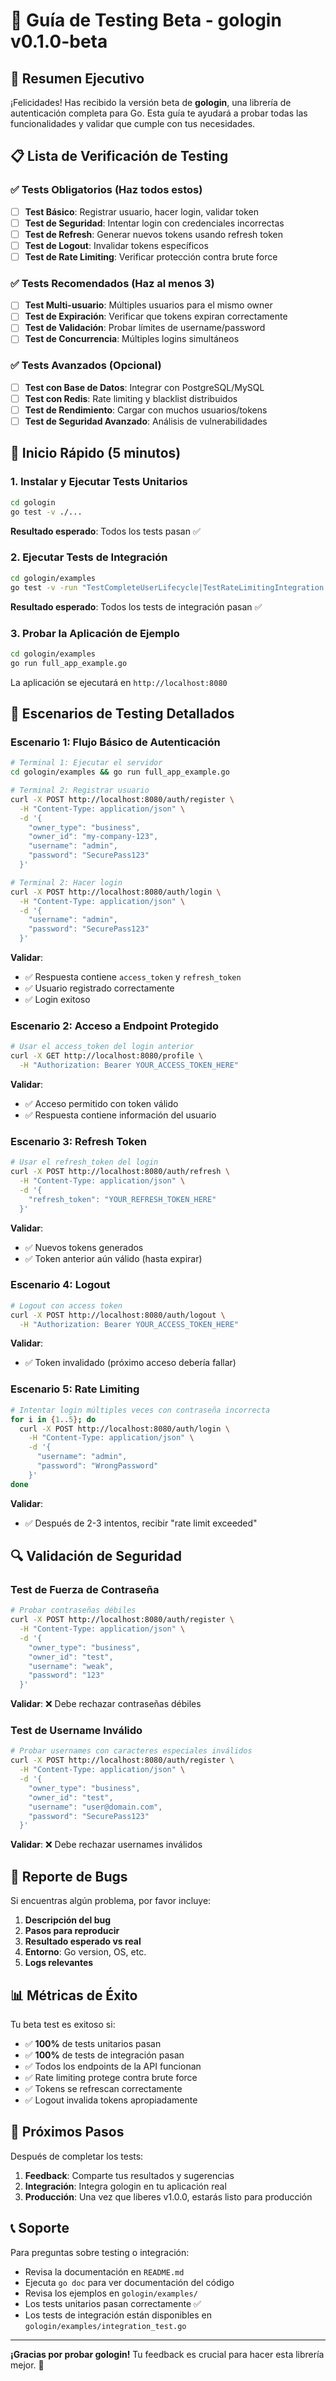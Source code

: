 # 🧪 Guía de Testing Beta - gologin v0.1.0-beta

## 🎯 Resumen Ejecutivo

¡Felicidades! Has recibido la versión beta de **gologin**, una librería de autenticación completa para Go. Esta guía te ayudará a probar todas las funcionalidades y validar que cumple con tus necesidades.

## 📋 Lista de Verificación de Testing

### ✅ Tests Obligatorios (Haz todos estos)

- [ ] **Test Básico**: Registrar usuario, hacer login, validar token
- [ ] **Test de Seguridad**: Intentar login con credenciales incorrectas
- [ ] **Test de Refresh**: Generar nuevos tokens usando refresh token
- [ ] **Test de Logout**: Invalidar tokens específicos
- [ ] **Test de Rate Limiting**: Verificar protección contra brute force

### ✅ Tests Recomendados (Haz al menos 3)

- [ ] **Test Multi-usuario**: Múltiples usuarios para el mismo owner
- [ ] **Test de Expiración**: Verificar que tokens expiran correctamente
- [ ] **Test de Validación**: Probar límites de username/password
- [ ] **Test de Concurrencia**: Múltiples logins simultáneos

### ✅ Tests Avanzados (Opcional)

- [ ] **Test con Base de Datos**: Integrar con PostgreSQL/MySQL
- [ ] **Test con Redis**: Rate limiting y blacklist distribuidos
- [ ] **Test de Rendimiento**: Cargar con muchos usuarios/tokens
- [ ] **Test de Seguridad Avanzado**: Análisis de vulnerabilidades

## 🚀 Inicio Rápido (5 minutos)

### 1. Instalar y Ejecutar Tests Unitarios

```bash
cd gologin
go test -v ./...
```

**Resultado esperado**: Todos los tests pasan ✅

### 2. Ejecutar Tests de Integración

```bash
cd gologin/examples
go test -v -run "TestCompleteUserLifecycle|TestRateLimitingIntegration|TestTokenRotationSecurity|TestMultipleUsersSameOwner"
```

**Resultado esperado**: Todos los tests de integración pasan ✅

### 3. Probar la Aplicación de Ejemplo

```bash
cd gologin/examples
go run full_app_example.go
```

La aplicación se ejecutará en `http://localhost:8080`

## 🧪 Escenarios de Testing Detallados

### Escenario 1: Flujo Básico de Autenticación

```bash
# Terminal 1: Ejecutar el servidor
cd gologin/examples && go run full_app_example.go

# Terminal 2: Registrar usuario
curl -X POST http://localhost:8080/auth/register \
  -H "Content-Type: application/json" \
  -d '{
    "owner_type": "business",
    "owner_id": "my-company-123",
    "username": "admin",
    "password": "SecurePass123"
  }'

# Terminal 2: Hacer login
curl -X POST http://localhost:8080/auth/login \
  -H "Content-Type: application/json" \
  -d '{
    "username": "admin",
    "password": "SecurePass123"
  }'
```

**Validar**:
- ✅ Respuesta contiene `access_token` y `refresh_token`
- ✅ Usuario registrado correctamente
- ✅ Login exitoso

### Escenario 2: Acceso a Endpoint Protegido

```bash
# Usar el access_token del login anterior
curl -X GET http://localhost:8080/profile \
  -H "Authorization: Bearer YOUR_ACCESS_TOKEN_HERE"
```

**Validar**:
- ✅ Acceso permitido con token válido
- ✅ Respuesta contiene información del usuario

### Escenario 3: Refresh Token

```bash
# Usar el refresh_token del login
curl -X POST http://localhost:8080/auth/refresh \
  -H "Content-Type: application/json" \
  -d '{
    "refresh_token": "YOUR_REFRESH_TOKEN_HERE"
  }'
```

**Validar**:
- ✅ Nuevos tokens generados
- ✅ Token anterior aún válido (hasta expirar)

### Escenario 4: Logout

```bash
# Logout con access token
curl -X POST http://localhost:8080/auth/logout \
  -H "Authorization: Bearer YOUR_ACCESS_TOKEN_HERE"
```

**Validar**:
- ✅ Token invalidado (próximo acceso debería fallar)

### Escenario 5: Rate Limiting

```bash
# Intentar login múltiples veces con contraseña incorrecta
for i in {1..5}; do
  curl -X POST http://localhost:8080/auth/login \
    -H "Content-Type: application/json" \
    -d '{
      "username": "admin",
      "password": "WrongPassword"
    }'
done
```

**Validar**:
- ✅ Después de 2-3 intentos, recibir "rate limit exceeded"

## 🔍 Validación de Seguridad

### Test de Fuerza de Contraseña

```bash
# Probar contraseñas débiles
curl -X POST http://localhost:8080/auth/register \
  -H "Content-Type: application/json" \
  -d '{
    "owner_type": "business",
    "owner_id": "test",
    "username": "weak",
    "password": "123"
  }'
```

**Validar**: ❌ Debe rechazar contraseñas débiles

### Test de Username Inválido

```bash
# Probar usernames con caracteres especiales inválidos
curl -X POST http://localhost:8080/auth/register \
  -H "Content-Type: application/json" \
  -d '{
    "owner_type": "business",
    "owner_id": "test",
    "username": "user@domain.com",
    "password": "SecurePass123"
  }'
```

**Validar**: ❌ Debe rechazar usernames inválidos

## 🐛 Reporte de Bugs

Si encuentras algún problema, por favor incluye:

1. **Descripción del bug**
2. **Pasos para reproducir**
3. **Resultado esperado vs real**
4. **Entorno**: Go version, OS, etc.
5. **Logs relevantes**

## 📊 Métricas de Éxito

Tu beta test es exitoso si:

- ✅ **100%** de tests unitarios pasan
- ✅ **100%** de tests de integración pasan
- ✅ Todos los endpoints de la API funcionan
- ✅ Rate limiting protege contra brute force
- ✅ Tokens se refrescan correctamente
- ✅ Logout invalida tokens apropiadamente

## 🎉 Próximos Pasos

Después de completar los tests:

1. **Feedback**: Comparte tus resultados y sugerencias
2. **Integración**: Integra gologin en tu aplicación real
3. **Producción**: Una vez que liberes v1.0.0, estarás listo para producción

## 📞 Soporte

Para preguntas sobre testing o integración:
- Revisa la documentación en `README.md`
- Ejecuta `go doc` para ver documentación del código
- Revisa los ejemplos en `gologin/examples/`
- Los tests unitarios pasan correctamente ✅
- Los tests de integración están disponibles en `gologin/examples/integration_test.go`

---

**¡Gracias por probar gologin!** Tu feedback es crucial para hacer esta librería mejor. 🚀